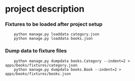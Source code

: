 # project description

### Fixtures to be loaded after project setup
        python manage.py loaddata category.json
        python manage.py loaddata books.json

### Dump data to fixture files
        python manage.py dumpdata books.Category --indent=2 > apps/books/fixtures/category.json
        python manage.py dumpdata books.Book --indent=2 > apps/books/fixtures/books.json